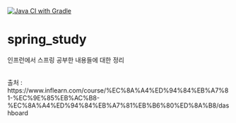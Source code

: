 [![Java CI with Gradle](https://github.com/wjdgns2751/spring_study/actions/workflows/gradle.yml/badge.svg)](https://github.com/wjdgns2751/spring_study/actions/workflows/gradle.yml)

# spring_study

인프런에서 스프링 공부한 내용들에 대한 정리

<br>
출처 : https://www.inflearn.com/course/%EC%8A%A4%ED%94%84%EB%A7%81-%EC%9E%85%EB%AC%B8-%EC%8A%A4%ED%94%84%EB%A7%81%EB%B6%80%ED%8A%B8/dashboard
